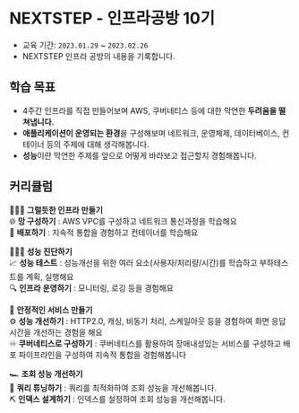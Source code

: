 # NEXTSTEP - 인프라공방 10기

- 교육 기간: `2023.01.29` ~ `2023.02.26`
- NEXTSTEP 인프라 공방의 내용을 기록합니다.

## 학습 목표

- 4주간 인프라를 직접 만들어보며 AWS, 쿠버네티스 등에 대한 막연한 **두려움을 떨쳐냅니다.**
- **애플리케이션이 운영되는 환경**을 구성해보며 네트워크, 운영체제, 데이터베이스, 컨테이너 등의 주제에 대해 생각해봅니다.
- **성능**이란 막연한 주제를 앞으로 어떻게 바라보고 접근할지 경험해봅니다.

## 커리큘럼

👨🏻‍💻 **그럴듯한 인프라 만들기**  
🌐 **망 구성하기** : AWS VPC를 구성하고 네트워크 통신과정을 학습해요  
🚚 **배포하기** : 지속적 통합을 경험하고 컨테이너를 학습해요

🕵🏻‍♂️ **성능 진단하기**  
📈 **성능 테스트** : 성능개선을 위한 여러 요소(사용자/처리량/시간)를 학습하고 부하테스트를 계획, 실행해요  
🔍 **인프라 운영하기** : 모니터링, 로깅 등을 경험해요

🛫 **안정적인 서비스 만들기**  
⚙️ **성능 개선하기** : HTTP2.0, 캐싱, 비동기 처리, 스케일아웃 등을 경험하여 화면 응답시간을 개선하는 경험을 해요  
♾️ **쿠버네티스로 구성하기** : 쿠버네티스를 활용하여 장애내성있는 서비스를 구성하고 배포 파이프라인을 구성하여 지속적 통합을 경험해봅니다

🏎️ **조회 성능 개선하기**  
🔧 **쿼리 튜닝하기** : 쿼리를 최적화하여 조회 성능을 개선해봅니다.  
⛏️ **인덱스 설계하기** : 인덱스를 설정하여 조회 성능을 개선해봅니다.
